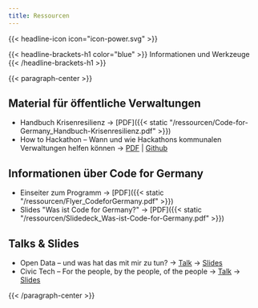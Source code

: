 ```yaml
---
title: Ressourcen
---
```


{{< headline-icon icon="icon-power.svg" >}}

{{< headline-brackets-h1 color="blue" >}}
Informationen und Werkzeuge
{{< /headline-brackets-h1  >}}

{{< paragraph-center >}}

## Material für öffentliche Verwaltungen

* Handbuch Krisenresilienz → [PDF]({{< static "/ressourcen/Code-for-Germany_Handbuch-Krisenresilienz.pdf" >}})
* How to Hackathon – Wann und wie Hackathons kommunalen Verwaltungen helfen können  → [PDF](https://github.com/okfde/hackathon-leitfaden/releases/download/v1.0.0/hackathon-leitfaden-v1.0.0.pdf) | [Github](https://github.com/okfde/hackathon-leitfaden)

## Informationen über Code for Germany

* Einseiter zum Programm → [PDF]({{< static "/ressourcen/Flyer_CodeforGermany.pdf" >}})
* Slides "Was ist Code for Germany?" → [PDF]({{< static "/ressourcen/Slidedeck_Was-ist-Code-for-Germany.pdf" >}})

## Talks & Slides

* Open Data – und was hat das mit mir zu tun? → [Talk](https://www.youtube.com/watch?v=QBSNr6UXIJg)  → [Slides](https://docs.google.com/uc?authuser=0&id=0By05tjt1Gu2sRHBGeXd3N3o5NUk&export=download)
* Civic Tech – For the people, by the people, of the people → [Talk](https://www.youtube.com/watch?v=kwmuQwNNJhQ)  → [Slides](http://de.slideshare.net/juliakloiber37/savedfiles?s_title=civic-tech-of-the-people-by-the-people-and-for-the-people-44268649&user_login=codeforde)

{{< /paragraph-center >}}
